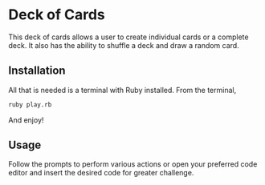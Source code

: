 # Deck of Cards
This deck of cards allows a user to create individual cards or a complete deck. It also has the ability to shuffle a deck and draw a random card.
## Installation
All that is needed is a terminal with Ruby installed. From the terminal, 
```bash
ruby play.rb
``` 
And enjoy!
## Usage
Follow the prompts to perform various actions or open your preferred code editor and insert the desired code for greater challenge.